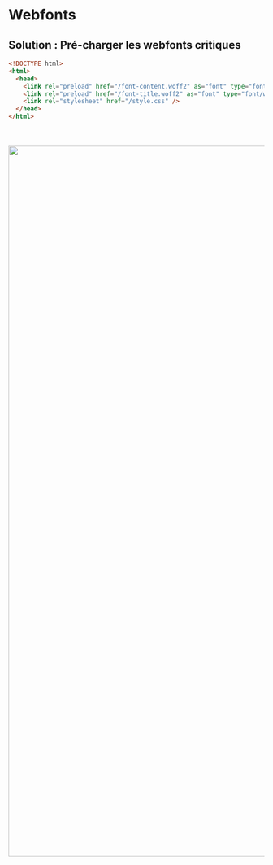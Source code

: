 # Webfonts

## Solution : Pré-charger les webfonts critiques

```html [4,5]
<!DOCTYPE html>
<html>
  <head>
    <link rel="preload" href="/font-content.woff2" as="font" type="font/woff2" />
    <link rel="preload" href="/font-title.woff2" as="font" type="font/woff2" />
    <link rel="stylesheet" href="/style.css" />
  </head>
</html>
```

<img src="./assets/images/02-stability/preload-waterfal.svg" style="width: 1400px; height: auto; display: block; margin: auto; margin-top: 50px;"  />
<!-- .element: class="fragment" data-fragment-index="1"-->
